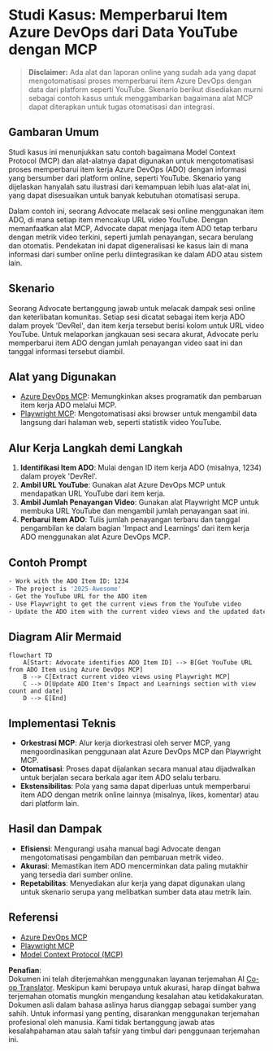 <!--
CO_OP_TRANSLATOR_METADATA:
{
  "original_hash": "14a2dfbea55ef735660a06bd6bdfe5f3",
  "translation_date": "2025-06-13T21:37:12+00:00",
  "source_file": "09-CaseStudy/UpdateADOItemsFromYT.md",
  "language_code": "id"
}
-->
# Studi Kasus: Memperbarui Item Azure DevOps dari Data YouTube dengan MCP

> **Disclaimer:** Ada alat dan laporan online yang sudah ada yang dapat mengotomatisasi proses memperbarui item Azure DevOps dengan data dari platform seperti YouTube. Skenario berikut disediakan murni sebagai contoh kasus untuk menggambarkan bagaimana alat MCP dapat diterapkan untuk tugas otomatisasi dan integrasi.

## Gambaran Umum

Studi kasus ini menunjukkan satu contoh bagaimana Model Context Protocol (MCP) dan alat-alatnya dapat digunakan untuk mengotomatisasi proses memperbarui item kerja Azure DevOps (ADO) dengan informasi yang bersumber dari platform online, seperti YouTube. Skenario yang dijelaskan hanyalah satu ilustrasi dari kemampuan lebih luas alat-alat ini, yang dapat disesuaikan untuk banyak kebutuhan otomatisasi serupa.

Dalam contoh ini, seorang Advocate melacak sesi online menggunakan item ADO, di mana setiap item mencakup URL video YouTube. Dengan memanfaatkan alat MCP, Advocate dapat menjaga item ADO tetap terbaru dengan metrik video terkini, seperti jumlah penayangan, secara berulang dan otomatis. Pendekatan ini dapat digeneralisasi ke kasus lain di mana informasi dari sumber online perlu diintegrasikan ke dalam ADO atau sistem lain.

## Skenario

Seorang Advocate bertanggung jawab untuk melacak dampak sesi online dan keterlibatan komunitas. Setiap sesi dicatat sebagai item kerja ADO dalam proyek 'DevRel', dan item kerja tersebut berisi kolom untuk URL video YouTube. Untuk melaporkan jangkauan sesi secara akurat, Advocate perlu memperbarui item ADO dengan jumlah penayangan video saat ini dan tanggal informasi tersebut diambil.

## Alat yang Digunakan

- [Azure DevOps MCP](https://github.com/microsoft/azure-devops-mcp): Memungkinkan akses programatik dan pembaruan item kerja ADO melalui MCP.
- [Playwright MCP](https://github.com/microsoft/playwright-mcp): Mengotomatisasi aksi browser untuk mengambil data langsung dari halaman web, seperti statistik video YouTube.

## Alur Kerja Langkah demi Langkah

1. **Identifikasi Item ADO**: Mulai dengan ID item kerja ADO (misalnya, 1234) dalam proyek 'DevRel'.
2. **Ambil URL YouTube**: Gunakan alat Azure DevOps MCP untuk mendapatkan URL YouTube dari item kerja.
3. **Ambil Jumlah Penayangan Video**: Gunakan alat Playwright MCP untuk membuka URL YouTube dan mengambil jumlah penayangan saat ini.
4. **Perbarui Item ADO**: Tulis jumlah penayangan terbaru dan tanggal pengambilan ke dalam bagian 'Impact and Learnings' dari item kerja ADO menggunakan alat Azure DevOps MCP.

## Contoh Prompt

```bash
- Work with the ADO Item ID: 1234
- The project is '2025-Awesome'
- Get the YouTube URL for the ADO item
- Use Playwright to get the current views from the YouTube video
- Update the ADO item with the current video views and the updated date of the information
```

## Diagram Alir Mermaid

```mermaid
flowchart TD
    A[Start: Advocate identifies ADO Item ID] --> B[Get YouTube URL from ADO Item using Azure DevOps MCP]
    B --> C[Extract current video views using Playwright MCP]
    C --> D[Update ADO Item's Impact and Learnings section with view count and date]
    D --> E[End]
```

## Implementasi Teknis

- **Orkestrasi MCP**: Alur kerja diorkestrasi oleh server MCP, yang mengoordinasikan penggunaan alat Azure DevOps MCP dan Playwright MCP.
- **Otomatisasi**: Proses dapat dijalankan secara manual atau dijadwalkan untuk berjalan secara berkala agar item ADO selalu terbaru.
- **Ekstensibilitas**: Pola yang sama dapat diperluas untuk memperbarui item ADO dengan metrik online lainnya (misalnya, likes, komentar) atau dari platform lain.

## Hasil dan Dampak

- **Efisiensi**: Mengurangi usaha manual bagi Advocate dengan mengotomatisasi pengambilan dan pembaruan metrik video.
- **Akurasi**: Memastikan item ADO mencerminkan data paling mutakhir yang tersedia dari sumber online.
- **Repetabilitas**: Menyediakan alur kerja yang dapat digunakan ulang untuk skenario serupa yang melibatkan sumber data atau metrik lain.

## Referensi

- [Azure DevOps MCP](https://github.com/microsoft/azure-devops-mcp)
- [Playwright MCP](https://github.com/microsoft/playwright-mcp)
- [Model Context Protocol (MCP)](https://modelcontextprotocol.io/)

**Penafian**:  
Dokumen ini telah diterjemahkan menggunakan layanan terjemahan AI [Co-op Translator](https://github.com/Azure/co-op-translator). Meskipun kami berupaya untuk akurasi, harap diingat bahwa terjemahan otomatis mungkin mengandung kesalahan atau ketidakakuratan. Dokumen asli dalam bahasa aslinya harus dianggap sebagai sumber yang sahih. Untuk informasi yang penting, disarankan menggunakan terjemahan profesional oleh manusia. Kami tidak bertanggung jawab atas kesalahpahaman atau salah tafsir yang timbul dari penggunaan terjemahan ini.